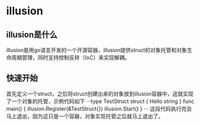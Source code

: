 # illusion
## illusion是什么
illusion是用go语言开发的一个开源容器，illusion提供struct的对象托管和对象生命周期管理，同时支持控制反转（IoC）来实现解耦。
## 快速开始
首先定义一个struct，之后将struct创建出来的对象放到illusion容器中，这就实现了一个对象的托管，示例代码如下
···type TestStruct struct {
	Hello string
}
func main() {
	illusion.Register(&TestStruct{})
	illusion.Start()
}
···
这段代码执行完会马上退出，因为这只是一个容器，对象实现托管之后就马上退出了。




